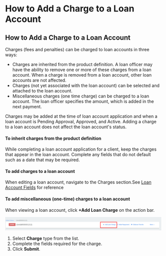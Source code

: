 # How to Add a Charge to a Loan Account

## How to Add a Charge to a Loan Account <a href="#title-text" id="title-text"></a>

Charges (fees and penalties) can be charged to loan accounts in three ways:&#x20;

* Charges are inherited from the product definition. A loan officer may have the ability to remove one or more of these charges from a loan account. When a charge is removed from a loan account, other loan accounts are not affected.
* Charges (not yet associated with the loan account) can be selected and attached to the loan account.
* Miscellaneous charges (one time charge) can be charged to a loan account. The loan officer specifies the amount, which is added in the next payment.

Charges may be added at the time of loan account application and when a loan account is Pending Approval, Approved, and Active. Adding a charge to a loan account does not affect the loan account's status.



#### **To inherit charges from the product definition** <a href="#howtoaddachargetoaloanaccount-toinheritchargesfromtheproductdefinition" id="howtoaddachargetoaloanaccount-toinheritchargesfromtheproductdefinition"></a>

While completing a loan account application for a client, keep the charges that appear in the loan account. Complete any fields that do not default such as a date that may be required.

#### To add charges to a loan account <a href="#howtoaddachargetoaloanaccount-toaddchargestoaloanaccount" id="howtoaddachargetoaloanaccount-toaddchargestoaloanaccount"></a>

When editing a loan account, navigate to the Charges section.See  [Loan Account Fields](loan-account-fields.md) for reference

#### To add miscellaneous (one-time) charges to a loan account <a href="#howtoaddachargetoaloanaccount-toaddmiscellaneous-one-time-chargestoaloanaccount" id="howtoaddachargetoaloanaccount-toaddmiscellaneous-one-time-chargestoaloanaccount"></a>

When viewing a loan account, click **+Add Loan Charge** on the action bar.

![](../../.gitbook/assets/Screenshot30.png)

1. Select **Charge** type from the list.
2. Complete the fields required for the charge.
3. Click **Submit**.

## &#x20;<a href="#title-text" id="title-text"></a>

